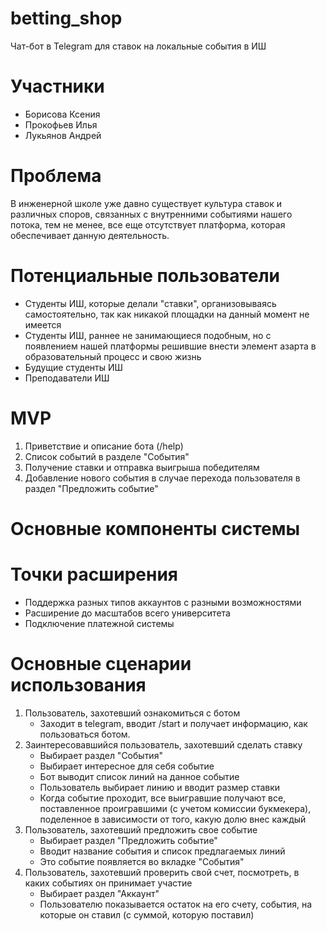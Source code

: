 # betting_shop

Чат-бот в Telegram для ставок на локальные события в ИШ

# Участники
+ Борисова Ксения 
+ Прокофьев Илья
+ Лукьянов Андрей

# Проблема
В инженерной школе уже давно существует культура ставок и различных споров, связанных с внутренними событиями нашего потока, тем не менее, все еще отсутствует платформа, которая обеспечивает данную деятельность.

# Потенциальные пользователи
+ Студенты ИШ, которые делали "ставки", организовываясь самостоятельно, так как никакой площадки на данный момент не имеется
+ Студенты ИШ, раннее не занимающиеся подобным, но с появлением нашей платформы решившие внести элемент азарта в образовательный процесс и свою жизнь
+ Будущие студенты ИШ
+ Преподаватели ИШ

# MVP
1. Приветствие и описание бота (/help)
2. Список событий в разделе "События"
3. Получение ставки и отправка выигрыша победителям
4. Добавление нового события в случае перехода пользователя в раздел "Предложить событие"


# Основные компоненты системы



# Точки расширения
+ Поддержка разных типов аккаунтов с разными возможностями
+ Расширение до масштабов всего университета
+ Подключение платежной системы

# Основные сценарии использования
1. Пользователь, захотевший ознакомиться с ботом
    + Заходит в telegram, вводит /start и получает информацию, как пользоваться ботом.
2. Заинтересовавшийся пользователь, захотевший сделать ставку
    + Выбирает раздел "События" 
    + Выбирает интересное для себя событие
    + Бот выводит список линий на данное событие
    + Пользователь выбирает линию и вводит размер ставки
    + Когда событие проходит, все выигравшие получают все, поставленное проигравшими (с учетом комиссии букмекера), поделенное в зависимости от того, какую долю внес каждый
3. Пользователь, захотевший предложить свое событие
    + Выбирает раздел "Предложить событие"
    + Вводит название события и список предлагаемых линий
    + Это событие появляется во вкладке "События"
4. Пользователь, захотевший проверить свой счет, посмотреть, в каких событиях он принимает участие
    + Выбирает раздел "Аккаунт"
    + Пользователю показывается остаток на его счету, события, на которые он ставил (с суммой, которую поставил)
